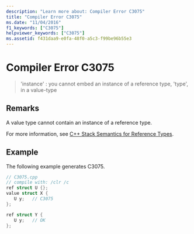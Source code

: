 ```yaml
---
description: "Learn more about: Compiler Error C3075"
title: "Compiler Error C3075"
ms.date: "11/04/2016"
f1_keywords: ["C3075"]
helpviewer_keywords: ["C3075"]
ms.assetid: f431daa9-e0fa-48f0-a5c3-f99be96b55e3
---
```

# Compiler Error C3075

> 'instance' : you cannot embed an instance of a reference type, 'type', in a value-type

## Remarks

A value type cannot contain an instance of a reference type.

For more information, see [C++ Stack Semantics for Reference Types](../../dotnet/cpp-stack-semantics-for-reference-types.md).

## Example

The following example generates C3075.

```cpp
// C3075.cpp
// compile with: /clr /c
ref struct U {};
value struct X {
   U y;   // C3075
};

ref struct Y {
   U y;   // OK
};
```
